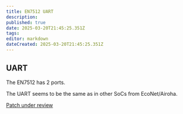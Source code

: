 ```yaml
---
title: EN7512 UART
description: 
published: true
date: 2025-03-20T21:45:25.351Z
tags: 
editor: markdown
dateCreated: 2025-03-20T21:45:25.351Z
---
```


## UART

The EN7512 has 2 ports.

The UART seems to be the same as in other SoCs from EcoNet/Airoha.

[Patch under review](https://www.spinics.net/lists/devicetree/msg772090.html)

